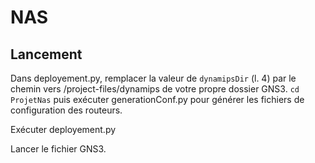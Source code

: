 # NAS

## Lancement

Dans deployement.py, remplacer la valeur de `dynamipsDir` (l. 4) par le chemin vers /project-files/dynamips de votre propre dossier GNS3.
`cd ProjetNas` puis exécuter generationConf.py pour générer les fichiers de configuration des routeurs.

Exécuter deployement.py

Lancer le fichier GNS3.